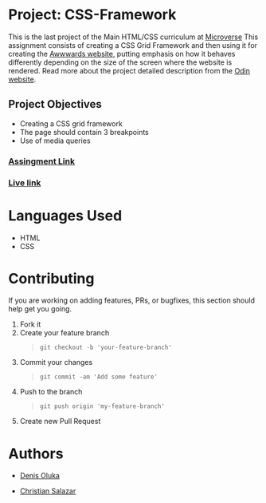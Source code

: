 # Project: CSS-Framework

This is the last project of the Main HTML/CSS curriculum at [Microverse](https://www.microverse.org/)
This assignment consists of creating a CSS Grid Framework and then using it for creating the [Awwwards website](https://www.awwwards.com/), putting emphasis on how it behaves differently depending on the size of the screen where the website is rendered.
Read more about the project detailed description from the [Odin website](https://www.theodinproject.com/courses/html5-and-css3/lessons/design-your-own-grid-based-framework).

## Project Objectives

- Creating a CSS grid framework
- The page should contain 3 breakpoints
- Use of media queries

### [Assingment Link](https://www.theodinproject.com/courses/html5-and-css3/lessons/design-your-own-grid-based-framework)

### [Live link](https://rawcdn.githack.com/OlukaDenis/CSS-Framework/57201b8e1b2e39da7ecb5cc08e856563611b2354/index.html)

# Languages Used

- HTML
- CSS

# Contributing

If you are working on adding features, PRs, or bugfixes, this section should help get you going.

1. Fork it
2. Create your feature branch
   > `git checkout -b 'your-feature-branch'`
3. Commit your changes
   > `git commit -am 'Add some feature'`
4. Push to the branch
   > `git push origin 'my-feature-branch'`
5. Create new Pull Request

# Authors

- [Denis Oluka](https://github.com/OlukaDenis)

- [Christian Salazar](https://github.com/Grifo89)
